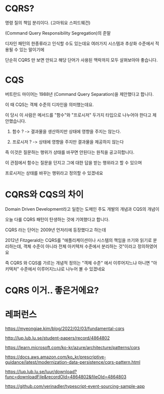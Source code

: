# CQRS?

명령 질의 책임 분리이다. (고마워요 스피드웨건)

(Command Query Responsibility Segregation)의 준말

디자인 패턴의 한종류라고 인식할 수도 있는데요 여러가지 시스템과 추상화 수준에서 적용될 수 있는 말이기에

단순히 CQRS 만 보면 안되고 해당 단어가 사용된 맥락까지 모두 살펴보아야 좋습니다.

# CQS

버트란드 마이어는 1988년 (Command Query Separation)을 제안했다고 합니다.

이 때 CQS는 객체 수준의 디자인을 의미했는데요.

이 당시 이 사람은 메서드를 "함수"와 "프로시저" 두가지 타입으로 나누어야 한다고 제안했습니다.

1. 함수 ? -> 결과물을 생산하지만 상태에 영향을 주지는 않는다.

2. 프로시저 ? -> 상태에 영향을 주지만 결과물을 제공하지 않는다

즉 이것은 질문하는 행위가 상태를 바꾸면 안된다는 원칙을 공고히합니다.

이 관점에서 함수는 질문을 던지고 그에 대한 답을 받는 행위라고 할 수 있으며

프로시저는 상태를 바꾸는 행위라고 정의할 수 있겠네요

# CQRS와 CQS의 차이

Domain Driven Development라고 일컫는 도메인 주도 개발의 개념과 CQS의 개념이

오늘 다룰 CQRS 패턴이 탄생하는 것에 기여했다고 합니다.

CQRS 라는 단어는 2009년 언저리에 등장했다고 하는데

2012년 Fitzgerald는 CQRS를 "애플리케이션이나 시스템의 책임을 쓰기와 읽기로 분리하는데, 객체 수준이 아니라 전체 아키텍처 수준에서 분리하는 것"이라고 정의하였어요

즉 CQRS 와 CQS를 가르는 개념적 정의는 "객체 수준" 에서 이루어지느냐 아니면 "아키텍처" 수준에서 이루어지느냐로 나누어 볼 수 있겠네요

# CQRS 이거.. 좋은거에요?

# 레퍼런스

https://myeongjae.kim/blog/2022/02/03/fundamental-cqrs

http://lup.lub.lu.se/student-papers/record/4864802

https://learn.microsoft.com/ko-kr/azure/architecture/patterns/cqrs

https://docs.aws.amazon.com/ko_kr/prescriptive-guidance/latest/modernization-data-persistence/cqrs-pattern.html

https://lup.lub.lu.se/luur/download?func=downloadFile&recordOId=4864802&fileOId=4864803

https://github.com/yerinadler/typescript-event-sourcing-sample-app
